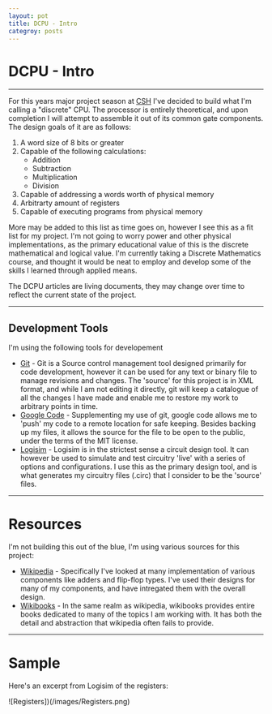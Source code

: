 ```yaml
---
layout: pot
title: DCPU - Intro
categroy: posts
---
```


DCPU - Intro
===========
---
For this years major project season at [CSH](csh.rit.edu) I've decided
to build what I'm calling a "discrete" CPU. The processor is entirely 
theoretical, and upon completion I will attempt to assemble it out of
its common gate components. The design goals of it are as follows:
1.  A word size of 8 bits or greater 
2.  Capable of the following calculations:
    * Addition
    * Subtraction
    * Multiplication
    * Division
3. Capable of addressing a words worth of physical memory
4. Arbitrarty amount of registers
5. Capable of executing programs from physical memory

More may be added to this list as time goes on, however I see this as
a fit list for my project. I'm not going to worry power and other physical
implementations, as the primary educational value of this is the discrete
mathematical and logical value. I'm currently taking a Discrete Mathematics
course, and thought it would be neat to employ and develop some of the skills
I learned through applied means.

The DCPU articles are living documents, they may change over time to reflect the
current state of the project. 

---
Development Tools
---
I'm using the following tools for developement
* [Git](git-scm.com) - Git is a Source control management tool designed primarily for code development, however it can be used for any text or binary file to manage revisions and changes. The 'source' for this project is in XML format, and while I am not editing it directly, git will keep a catalogue of all the changes I have made and enable me to restore my work to arbitrary points in time.
* [Google Code](https://code.google.com/) - Supplementing my use of git, google code allows me to 'push' my code to a remote location for safe keeping. Besides backing up my files, it allows the source for the file to be open to the public, under the terms of the MIT license.
* [Logisim](http://ozark.hendrix.edu/~burch/logisim/docs/2.3.0/guide/subcirc/using.html) - Logisim is in the strictest sense a circuit design tool. It can however be used to simulate and test circuitry 'live' with a series of options and configurations. I use this as the primary design tool, and is what generates my circuitry files (.circ) that I consider to be the 'source' files.
---
Resources
===
I'm not building this out of the blue, I'm using various sources for this project:
* [Wikipedia](http://www.wikipedia.org/) - Specifically I've looked at many implementation of various components like adders and flip-flop types. I've used their designs for many of my components, and have intregated them with the overall design.
* [Wikibooks](http://www.wikibooks.org/) - In the same realm as wikipedia, wikibooks provides entire books dedicated to many of the topics I am working with. It has both the detail and abstraction that wikipedia often fails to provide.
---
Sample
===
Here's an excerpt from Logisim of the registers:

![Registers])(/images/Registers.png)